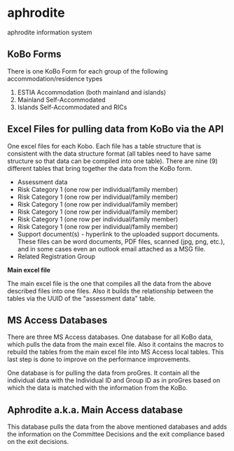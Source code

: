 # aphrodite

aphrodite information system

## KoBo Forms

There is one KoBo Form for each group of the following accommodation/residence types

1. ESTIA Accommodation (both mainland and islands)
2. Mainland Self-Accommodated
3. Islands Self-Accommodated and RICs

## Excel Files for pulling data from KoBo via the API

One excel files for each Kobo. Each file has a table structure that is consistent with the data structure format (all tables need to have same structure so that data can be compiled into one table). There are nine (9) different tables that bring together the data from the KoBo form.

- Assessment data
- Risk Category 1 (one row per individual/family member)
- Risk Category 1 (one row per individual/family member)
- Risk Category 1 (one row per individual/family member)
- Risk Category 1 (one row per individual/family member)
- Risk Category 1 (one row per individual/family member)
- Risk Category 1 (one row per individual/family member)
- Support document(s) - hyperlink to the uploaded support documents. These files can be word documents, PDF files, scanned (jpg, png, etc.), and in some cases even an outlook email attached as a MSG file.
- Related Registration Group

**Main excel file**

The main excel file is the one that compiles all the data from the above described files into one files. Also it builds the relationship between the tables via the UUID of the "assessment data" table.

## MS Access Databases

There are three MS Access databases.
One database for all KoBo data, which pulls the data from the main excel file. Also it contains the macros to rebuild the tables from the main excel file into MS Access local tables. This last step is done to improve on the performance improvements.

One database is for pulling the data from proGres. It contain all the individual data with the Individual ID and Group ID as in proGres based on which the data is matched with the information from the KoBo.

## Aphrodite a.k.a. Main Access database

This database pulls the data from the above mentioned databases and adds the information on the Committee Decisions and the exit compliance based on the exit decisions.
